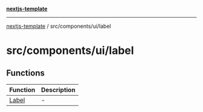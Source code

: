 [**nextjs-template**](README.md)

---

[nextjs-template](README.md) / src/components/ui/label

# src/components/ui/label

## Functions

| Function                                           | Description |
| -------------------------------------------------- | ----------- |
| [Label](src.components.ui.label.Function.Label.md) | -           |
